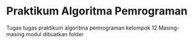 # Praktikum Algoritma Pemrograman
Tugas tugas praktikum algoritma pemrograman kelompok 12
Masing-masing modul dibuatkan folder
